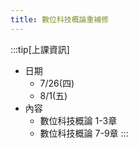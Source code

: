 ```yaml
---
title: 數位科技概論重補修
---
```


:::tip[上課資訊]
- 日期
    - 7/26(四)
    - 8/1(五)
- 內容
    - 數位科技概論 1-3章
    - 數位科技概論 7-9章
:::